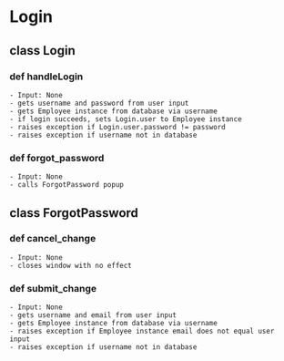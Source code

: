# Login

## class Login

### def handleLogin
	- Input: None
	- gets username and password from user input
	- gets Employee instance from database via username
	- if login succeeds, sets Login.user to Employee instance
	- raises exception if Login.user.password != password
	- raises exception if username not in database

### def forgot_password
	- Input: None
	- calls ForgotPassword popup

## class ForgotPassword

### def cancel_change
	- Input: None
	- closes window with no effect

### def submit_change
	- Input: None
	- gets username and email from user input
	- gets Employee instance from database via username
	- raises exception if Employee instance email does not equal user input
	- raises exception if username not in database
	